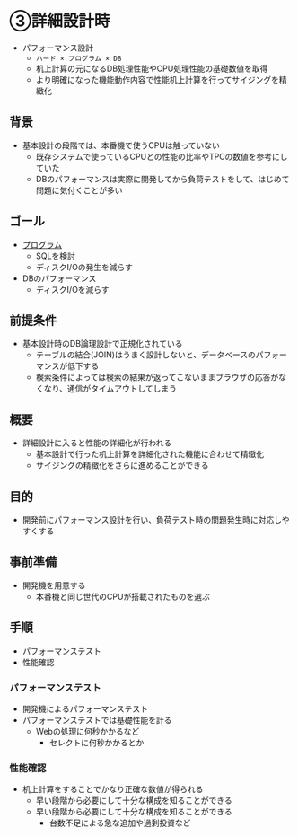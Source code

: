# ③詳細設計時

* パフォーマンス設計
    * `ハード × プログラム × DB`
    * 机上計算の元になるDB処理性能やCPU処理性能の基礎数値を取得
    * より明確になった機能動作内容で性能机上計算を行ってサイジングを精緻化

## 背景

* 基本設計の段階では、本番機で使うCPUは触っていない
    * 既存システムで使っているCPUとの性能の比率やTPCの数値を参考にしていた
    * DBのパフォーマンスは実際に開発してから負荷テストをして、はじめて問題に気付くことが多い

## ゴール

* [プログラム](../../../../../ph_04/01_program/02)
    * SQLを検討
    * ディスクI/Oの発生を減らす
* DBのパフォーマンス
    * ディスクI/Oを減らす
    
## 前提条件

* 基本設計時のDB論理設計で正規化されている
    * テーブルの結合(JOIN)はうまく設計しないと、データベースのパフォーマンスが低下する
    * 検索条件によっては検索の結果が返ってこないままブラウザの応答がなくなり、通信がタイムアウトしてしまう
    
## 概要

* 詳細設計に入ると性能の詳細化が行われる
    * 基本設計で行った机上計算を詳細化された機能に合わせて精緻化
    * サイジングの精緻化をさらに進めることができる

## 目的

* 開発前にパフォーマンス設計を行い、負荷テスト時の問題発生時に対応しやすくする

## 事前準備

* 開発機を用意する
    * 本番機と同じ世代のCPUが搭載されたものを選ぶ
            
## 手順

* パフォーマンステスト
* 性能確認

### パフォーマンステスト

* 開発機によるパフォーマンステスト
* パフォーマンステストでは基礎性能を計る
    * Webの処理に何秒かかるなど
        * セレクトに何秒かかるとか

### 性能確認

* 机上計算をすることでかなり正確な数値が得られる
    * 早い段階から必要にして十分な構成を知ることができる
    * 早い段階から必要にして十分な構成を知ることができる
        * 台数不足による急な追加や過剰投資など
